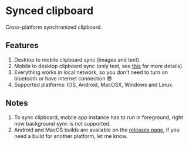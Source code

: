 # Synced clipboard
Cross-platform synchronized clipboard. 

## Features
1. Desktop to mobile clipboard sync (images and text).
2. Mobile to desktop clipboard sync (only text, see [this](https://github.com/pklatka/synced-clipboard/blob/main/mobile/utils/clipboardManager.ts) for more details).
3. Everything works in local network, so you don't need to turn on bluetooth or have internet connection 😎
4. Supported platforms: IOS, Android, MacOSX, Windows and Linux.

## Notes
1. To sync clipboard, mobile app instance has to run in foreground, right now background sync is not supported.
2. Android and MacOS builds are available on the [releases page](https://github.com/pklatka/synced-clipboard/releases), if you need a build for another platform, let me know.